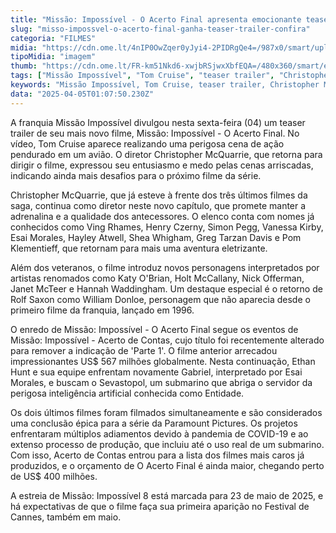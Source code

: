 ```yaml
---
title: "Missão: Impossível - O Acerto Final apresenta emocionante teaser trailer"
slug: "misso-impossvel-o-acerto-final-ganha-teaser-trailer-confira"
categoria: "FILMES"
midia: "https://cdn.ome.lt/4nIP0OwZqer0yJyi4-2PIDRgQe4=/987x0/smart/uploads/conteudo/fotos/Design_sem_nome_-_2025-04-04T212639.213.png"
tipoMidia: "imagem"
thumb: "https://cdn.ome.lt/FR-km51Nkd6-xwjbRSjwxXbfEQA=/480x360/smart/extras/conteudos/Design_sem_nome_-_2025-04-04T212639.213.png"
tags: ["Missão Impossível", "Tom Cruise", "teaser trailer", "Christopher McQuarrie", "filme de ação", "estreia 2025", "Festival de Cannes", "sequência épica"]
keywords: "Missão Impossível, Tom Cruise, teaser trailer, Christopher McQuarrie, filme de ação, estreia 2025, Festival de Cannes, sequência épica"
data: "2025-04-05T01:07:50.230Z"
---
```


A franquia Missão Impossível divulgou nesta sexta-feira (04) um teaser trailer de seu mais novo filme, Missão: Impossível - O Acerto Final. No vídeo, Tom Cruise aparece realizando uma perigosa cena de ação pendurado em um avião. O diretor Christopher McQuarrie, que retorna para dirigir o filme, expressou seu entusiasmo e medo pelas cenas arriscadas, indicando ainda mais desafios para o próximo filme da série.

Christopher McQuarrie, que já esteve à frente dos três últimos filmes da saga, continua como diretor neste novo capítulo, que promete manter a adrenalina e a qualidade dos antecessores. O elenco conta com nomes já conhecidos como Ving Rhames, Henry Czerny, Simon Pegg, Vanessa Kirby, Esai Morales, Hayley Atwell, Shea Whigham, Greg Tarzan Davis e Pom Klementieff, que retornam para mais uma aventura eletrizante.

Além dos veteranos, o filme introduz novos personagens interpretados por artistas renomados como Katy O'Brian, Holt McCallany, Nick Offerman, Janet McTeer e Hannah Waddingham. Um destaque especial é o retorno de Rolf Saxon como William Donloe, personagem que não aparecia desde o primeiro filme da franquia, lançado em 1996.

O enredo de Missão: Impossível - O Acerto Final segue os eventos de Missão: Impossível - Acerto de Contas, cujo título foi recentemente alterado para remover a indicação de 'Parte 1'. O filme anterior arrecadou impressionantes US$ 567 milhões globalmente. Nesta continuação, Ethan Hunt e sua equipe enfrentam novamente Gabriel, interpretado por Esai Morales, e buscam o Sevastopol, um submarino que abriga o servidor da perigosa inteligência artificial conhecida como Entidade.

Os dois últimos filmes foram filmados simultaneamente e são considerados uma conclusão épica para a série da Paramount Pictures. Os projetos enfrentaram múltiplos adiamentos devido à pandemia de COVID-19 e ao extenso processo de produção, que incluiu até o uso real de um submarino. Com isso, Acerto de Contas entrou para a lista dos filmes mais caros já produzidos, e o orçamento de O Acerto Final é ainda maior, chegando perto de US$ 400 milhões.

A estreia de Missão: Impossível 8 está marcada para 23 de maio de 2025, e há expectativas de que o filme faça sua primeira aparição no Festival de Cannes, também em maio.